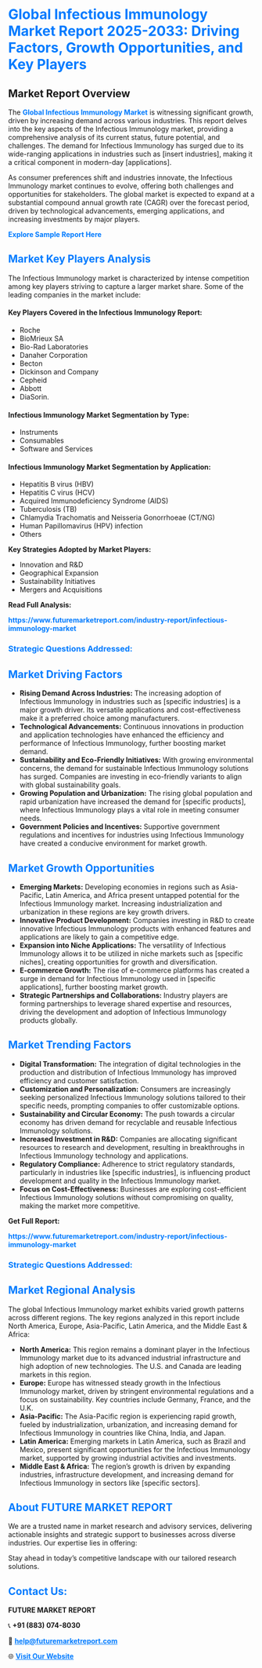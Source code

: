 <h1 style="color: #007BFF;">Global Infectious Immunology Market Report 2025-2033: Driving Factors, Growth Opportunities, and Key Players</h1>

<section id="overview">
<h2>Market Report Overview</h2>
<p>The <a href="https://www.futuremarketreport.com/industry-report/infectious-immunology-market" style="color: #007BFF; text-decoration: none;"><strong>Global Infectious Immunology Market</strong></a> is witnessing significant growth, driven by increasing demand across various industries. This report delves into the key aspects of the Infectious Immunology market, providing a comprehensive analysis of its current status, future potential, and challenges. The demand for Infectious Immunology has surged due to its wide-ranging applications in industries such as [insert industries], making it a critical component in modern-day [applications].</p>
<p>As consumer preferences shift and industries innovate, the Infectious Immunology market continues to evolve, offering both challenges and opportunities for stakeholders. The global market is expected to expand at a substantial compound annual growth rate (CAGR) over the forecast period, driven by technological advancements, emerging applications, and increasing investments by major players.</p>
</section>

<section id="overview">
<p><a href="https://www.futuremarketreport.com/request-sample/reportId=37603" style="color: #007BFF; text-decoration: none;"><strong>Explore Sample Report Here</strong></a></p>
</section>

<section id="key-players">
<h2 style="color: #007BFF;">Market Key Players Analysis</h2>
<p>The Infectious Immunology market is characterized by intense competition among key players striving to capture a larger market share. Some of the leading companies in the market include:</p>
<h4>Key Players Covered in the Infectious Immunology Report:</h4>
<ul><li>Roche</li><li>BioMrieux SA</li><li>Bio-Rad Laboratories</li><li>Danaher Corporation</li><li>Becton</li><li>Dickinson and Company</li><li>Cepheid</li><li>Abbott</li><li>DiaSorin.</li></ul>
<h4>Infectious Immunology Market Segmentation by Type:</h4>
<ul><li>Instruments</li><li>Consumables</li><li>Software and Services</li></ul>

<h4>Infectious Immunology Market Segmentation by Application:</h4>
<ul><li>Hepatitis B virus (HBV)</li><li>Hepatitis C virus (HCV)</li><li>Acquired Immunodeficiency Syndrome (AIDS)</li><li>Tuberculosis (TB)</li><li>Chlamydia Trachomatis and Neisseria Gonorrhoeae (CT/NG)</li><li>Human Papillomavirus (HPV) infection</li><li>Others</li></ul>
<p><strong>Key Strategies Adopted by Market Players:</strong></p>
<ul>
<li>Innovation and R&D</li>
<li>Geographical Expansion</li>
<li>Sustainability Initiatives</li>
<li>Mergers and Acquisitions</li>
</ul>
</section>

<section>
<p><strong>Read Full Analysis: </strong></p><a href="https://www.futuremarketreport.com/industry-report/infectious-immunology-market" style="color: #007BFF; text-decoration: none;"><strong>https://www.futuremarketreport.com/industry-report/infectious-immunology-market</strong></a>
<h3 style="color: #007BFF;">Strategic Questions Addressed:</h3>
</section>

<section id="driving-factors">
<h2 style="color: #007BFF;">Market Driving Factors</h2>
<ul>
<li><strong>Rising Demand Across Industries:</strong> The increasing adoption of Infectious Immunology in industries such as [specific industries] is a major growth driver. Its versatile applications and cost-effectiveness make it a preferred choice among manufacturers.</li>
<li><strong>Technological Advancements:</strong> Continuous innovations in production and application technologies have enhanced the efficiency and performance of Infectious Immunology, further boosting market demand.</li>
<li><strong>Sustainability and Eco-Friendly Initiatives:</strong> With growing environmental concerns, the demand for sustainable Infectious Immunology solutions has surged. Companies are investing in eco-friendly variants to align with global sustainability goals.</li>
<li><strong>Growing Population and Urbanization:</strong> The rising global population and rapid urbanization have increased the demand for [specific products], where Infectious Immunology plays a vital role in meeting consumer needs.</li>
<li><strong>Government Policies and Incentives:</strong> Supportive government regulations and incentives for industries using Infectious Immunology have created a conducive environment for market growth.</li>
</ul>
</section>

<section id="growth-opportunities">
<h2 style="color: #007BFF;">Market Growth Opportunities</h2>
<ul>
<li><strong>Emerging Markets:</strong> Developing economies in regions such as Asia-Pacific, Latin America, and Africa present untapped potential for the Infectious Immunology market. Increasing industrialization and urbanization in these regions are key growth drivers.</li>
<li><strong>Innovative Product Development:</strong> Companies investing in R&D to create innovative Infectious Immunology products with enhanced features and applications are likely to gain a competitive edge.</li>
<li><strong>Expansion into Niche Applications:</strong> The versatility of Infectious Immunology allows it to be utilized in niche markets such as [specific niches], creating opportunities for growth and diversification.</li>
<li><strong>E-commerce Growth:</strong> The rise of e-commerce platforms has created a surge in demand for Infectious Immunology used in [specific applications], further boosting market growth.</li>
<li><strong>Strategic Partnerships and Collaborations:</strong> Industry players are forming partnerships to leverage shared expertise and resources, driving the development and adoption of Infectious Immunology products globally.</li>
</ul>
</section>

<section id="trending-factors">
<h2 style="color: #007BFF;">Market Trending Factors</h2>
<ul>
<li><strong>Digital Transformation:</strong> The integration of digital technologies in the production and distribution of Infectious Immunology has improved efficiency and customer satisfaction.</li>
<li><strong>Customization and Personalization:</strong> Consumers are increasingly seeking personalized Infectious Immunology solutions tailored to their specific needs, prompting companies to offer customizable options.</li>
<li><strong>Sustainability and Circular Economy:</strong> The push towards a circular economy has driven demand for recyclable and reusable Infectious Immunology solutions.</li>
<li><strong>Increased Investment in R&D:</strong> Companies are allocating significant resources to research and development, resulting in breakthroughs in Infectious Immunology technology and applications.</li>
<li><strong>Regulatory Compliance:</strong> Adherence to strict regulatory standards, particularly in industries like [specific industries], is influencing product development and quality in the Infectious Immunology market.</li>
<li><strong>Focus on Cost-Effectiveness:</strong> Businesses are exploring cost-efficient Infectious Immunology solutions without compromising on quality, making the market more competitive.</li>
</ul>
</section>

<section>
<p><strong>Get Full Report: </strong></p><a href="https://www.futuremarketreport.com/industry-report/infectious-immunology-market" style="color: #007BFF; text-decoration: none;"><strong>https://www.futuremarketreport.com/industry-report/infectious-immunology-market</strong></a>
<h3 style="color: #007BFF;">Strategic Questions Addressed:</h3>
</section>


<section id="regional-analysis">
<h2 style="color: #007BFF;">Market Regional Analysis</h2>
<p>The global Infectious Immunology market exhibits varied growth patterns across different regions. The key regions analyzed in this report include North America, Europe, Asia-Pacific, Latin America, and the Middle East & Africa:</p>
<ul>
<li><strong>North America:</strong> This region remains a dominant player in the Infectious Immunology market due to its advanced industrial infrastructure and high adoption of new technologies. The U.S. and Canada are leading markets in this region.</li>
<li><strong>Europe:</strong> Europe has witnessed steady growth in the Infectious Immunology market, driven by stringent environmental regulations and a focus on sustainability. Key countries include Germany, France, and the U.K.</li>
<li><strong>Asia-Pacific:</strong> The Asia-Pacific region is experiencing rapid growth, fueled by industrialization, urbanization, and increasing demand for Infectious Immunology in countries like China, India, and Japan.</li>
<li><strong>Latin America:</strong> Emerging markets in Latin America, such as Brazil and Mexico, present significant opportunities for the Infectious Immunology market, supported by growing industrial activities and investments.</li>
<li><strong>Middle East & Africa:</strong> The region’s growth is driven by expanding industries, infrastructure development, and increasing demand for Infectious Immunology in sectors like [specific sectors].</li>
</ul>
</section>

<footer>
<h2 style="color: #007BFF;">About FUTURE MARKET REPORT</h2>
<p>We are a trusted name in market research and advisory services, delivering actionable insights and strategic support to businesses across diverse industries. Our expertise lies in offering:</p>

<p>Stay ahead in today’s competitive landscape with our tailored research solutions.</p>

<h2 style="color: #007BFF;">Contact Us:</h2>
<p><strong>FUTURE MARKET REPORT</strong></p>
<p>📞 <strong>+91 (883) 074-8030</strong></p>
<p>📧 <strong><a href="mailto:help@futuremarketreport.com" style="color: #007BFF;">help@futuremarketreport.com</a></strong></p>
<p>🌐 <strong><a href="https://www.futuremarketreport.com/" style="color: #007BFF;">Visit Our Website</a></strong></p>
</footer>